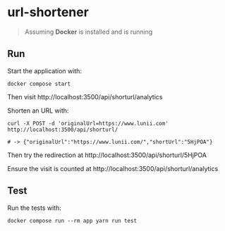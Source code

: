 # url-shortener

> Assuming **Docker** is installed and is running

## Run

Start the application with:

```
docker compose start
```

Then visit http://localhost:3500/api/shorturl/analytics

Shorten an URL with:

```
curl -X POST -d 'originalUrl=https://www.lunii.com' http://localhost:3500/api/shorturl/

# -> {"originalUrl":"https://www.lunii.com/","shortUrl":"5HjPOA"}
```

Then try the redirection at http://localhost:3500/api/shorturl/5HjPOA

Ensure the visit is counted at http://localhost:3500/api/shorturl/analytics

## Test

Run the tests with:

```
docker compose run --rm app yarn run test
```
